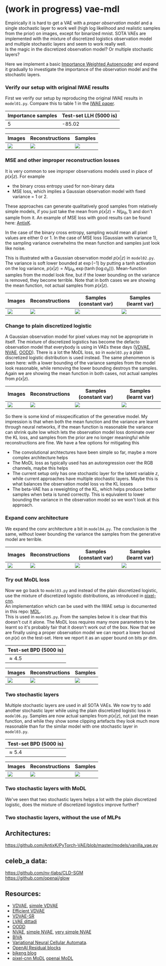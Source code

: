 # (work in progress) vae-mdl 
Empirically it is hard to get a VAE with a *proper observation model* and a single stochastic layer to work well (high log likelihood and realistic samples from the prior) on images, except for binarized mnist.
SOTA VAEs are implemented with the mixture of discretized logistics observation model and multiple stochastic layers and seem to work really well.  
Is the magic in the discretized observation model? Or multiple stochastic layers?

Here we implement a basic [Importance Weighted Autoencoder][IWAE] and expand it gradually to investigate the importance of the observation model and the stochastic layers.

### Verify our setup with original IWAE results
First we verify our setup by reproducing the original IWAE results in `model01.py`. Compare this to table 1 in the [IWAE paper][IWAE].

| Importance samples | Test-set LLH (5000 is) |
| --- | --- |
| 5 | -85.02 |

| Images | Reconstructions | Samples |
| --- | --- | --- |
| ![][1] | ![][2] | ![][3] |

### MSE and other improper reconstruction losses
It is very common to see improper observations models used in place of $p(x|z)$. 
For example   

* the binary cross entropy used for non-binary data 
* MSE loss, which implies a Gaussian observation model with fixed variance = 1 or 2.

These approaches can generate qualitatively good samples from relatively simple models, if you just take the mean from $p(x|z) = N(\mu_{\theta}, 1)$ and don't sample from it. 
An example of MSE loss with good results can be found here: [AntixK][AntixK].  

In the case of the binary cross entropy, sampling would mean all pixel values are either 0 or 1. In the case of MSE loss (Gaussian with variance 1), the sampling variance overwhelms the mean function and samples just look like noise.  

This is illustrated with a Gaussian observation model $p(x|z)$ in `model02.py`. 
The variance is soft lower bounded at $\exp(-1)$ by putting a tanh activation on the log variance, $p(x|z) = N(\mu_{\theta}, \exp(\tanh (\log \sigma_{\theta})))$. 
Mean-function samples from the model look fine, but if the lower bounding on the variance is removed, they become terrible.
Note that in both cases we are showing the mean function, not actual samples from $p(x|z)$.

| Images | Reconstructions | Samples (constant var) | Samples (learnt var) |  
| --- | --- | --- | --- |
| ![][4] | ![][5] | ![][6] | ![][7] |


### Change to plain discretized logistic
A Gaussian observation model for pixel values may not be appropriate in itself. 
The mixture of discretized logistics has become the defacto observation model that everybody is using in VAEs these days ([VDVAE], [NVAE], [OODD]).
There is a lot the MoDL loss, so in `model03.py` a plain discretized logistic distribution is used instead.
The same phenomenon is seen here: with a lower bounding of the variance samples from the model look reasonable, while removing the lower bounding destroys the samples.
Again we are showing the mean function in both cases, not actual samples from $p(x|z)$.

| Images | Reconstructions | Samples (constant var) | Samples (learnt var) |
| --- | --- | --- | --- |
| ![][8] | ![][9] | ![][10] | ![][11] |

So there is some kind of misspecification of the generative model. My impression is that 
when both the mean function and the variance are learnt through neural networks, if the mean function is reasonable 
the variance can shrink quite low which lets the observation model loss dominate over the KL loss, and samples from the prior are no longer meaningful while reconstructions are fine. 
We have a few options for mitigating this  

* The convolutional archtectures have been simple so far, maybe a more complex architecture helps
* The MoDL loss as typically used has an autoregression over the RGB channels, maybe this helps
* The current setup only has one stochastic layer for the latent variable $z$, while current approaches have multiple stochastic layers. Maybe this is what balances the observation model loss vs the KL losses
* The beta-VAE has a reweighting of the KL, which helps produce better samples when beta is tuned correctly. This is equivalent to lower bounding the variance in the observation model so we won't look at this approach.

### Expand conv architecture
We expand the conv architecture a bit in `model04.py`. The conclusion is the same, without lower bounding the variance the samples from the generative model are terrible.

| Images | Reconstructions | Samples (constant var) | Samples (learnt var) |
| --- | --- | --- | --- |
| ![][12] | ![][13] | ![][14] | ![][15] |

### Try out MoDL loss
Now we go back to `model03.py` and instead of the plain discretized logistic, use the mixture of discretized logistic distributions, as introduced in [pixel-cnn](https://github.com/openai/pixel-cnn).  
An implementation which can be used with the IWAE setup is documented in this repo: [MDL](https://github.com/nbip/mdl).  
This is used in `model05.py`. From the samples below it is clear that this doesn't cut it alone. The MoDL loss requires many more parameters to be learnt so it's probably fair that it doesn't work out of the box.
Now that we are finally using a proper observation model we can report a lower bound on $p(x)$ on the test-set. Here we report it as an upper bound on bits pr dim.

| Test-set BPD (5000 is) |
| --- |
| $\approx  4.5$ |

| Images | Reconstructions | Samples |
| --- | --- | --- |
| ![][16] | ![][17] | ![][18] |

### Two stochastic layers
Multiple stochastic layers are used in all SOTA VAEs. 
We now try to add another stochastic layer while using the plain discretized logistic loss in `model06.py`.
Samples are now actual samples from $p(x|z)$, not just the mean function, and while they show some clipping artefacts they look much more reasonable than for the similar model with one stochastic layer in `model03.py`.

| Test-set BPD (5000 is) |
| --- |
| $\approx  5.4$ |

| Images | Reconstructions | Samples |
| --- | --- | --- |
| ![][19] | ![][20] | ![][21] |

### Two stochastic layers with MoDL
We've seen that two stochastic layers helps a lot with the plain discretized logistic, does the mixture of discretized logistics improve further?

### Two stochastic layers, without the use of MLPs


## Architectures:
https://github.com/AntixK/PyTorch-VAE/blob/master/models/vanilla_vae.py

## celeb_a data:
https://github.com/nv-tlabs/CLD-SGM  
https://github.com/openai/glow

## Resources:
- [VDVAE](https://github.com/openai/vdvae), [simple VDVAE](https://github.com/vvvm23/vdvae)
- [Efficient VDVAE](https://github.com/Rayhane-mamah/Efficient-VDVAE)
- [VDVAE-SR](https://github.com/dman14/VDVAE-SR)
- [LVAE dittadi](https://github.com/addtt/ladder-vae-pytorch)
- [OODD](https://github.com/JakobHavtorn/hvae-oodd)
- [NVAE](https://github.com/NVlabs/NVAE), [simple NVAE](https://github.com/GlassyWing/nvae), [very simple NVAE](https://github.com/kartikeya-badola/NVAE-PyTorch)
- [BIVA](https://github.com/vlievin/biva-pytorch)
- [Variational Neural Cellular Automata](https://github.com/rasmusbergpalm/vnca).
- [OpenAI Residual blocks](https://github.com/openai/vdvae/blob/main/vae.py)
- [bjkeng blog](https://github.com/bjlkeng/sandbox/blob/master/notebooks/pixel_cnn/pixelcnn-test_loss_pixelconv2d-multi-image.ipynb)
- [pixel-cnn MoDL](https://github.com/openai/pixel-cnn) [openai MoDL](https://github.com/openai/vdvae/blob/main/vae_helpers.py)

[1]: assets/model01_imgs.png
[2]: assets/model01_recs.png
[3]: assets/model01_samples.png
[4]: assets/model02_imgs.png
[5]: assets/model02_recs.png
[6]: assets/model02_samples.png
[7]: assets/model02_samples_var.png
[8]: assets/model03_imgs.png
[9]: assets/model03_recs.png
[10]: assets/model03_samples.png
[11]: assets/model03_samples_var.png
[12]: assets/model04_imgs.png
[13]: assets/model04_recs.png
[14]: assets/model04_samples.png
[15]: assets/model04_samples_var.png
[16]: assets/model05_imgs.png
[17]: assets/model05_recs.png
[18]: assets/model05_samples.png
[19]: assets/model06_imgs.png
[20]: assets/model06_recs.png
[21]: assets/model06_samples.png


[IWAE]: https://arxiv.org/abs/1509.00519
[AntixK]: https://github.com/AntixK/PyTorch-VAE
[VDVAE]: https://github.com/openai/vdvae
[NVAE]: https://github.com/NVlabs/NVAE
[OODD]: https://github.com/JakobHavtorn/hvae-oodd

